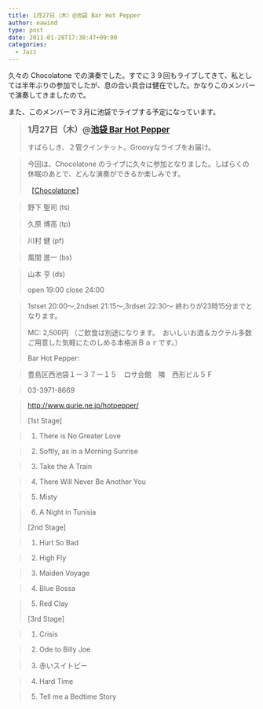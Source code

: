 ```yaml
---
title: 1月27日（木）@池袋 Bar Hot Pepper
author: eawind
type: post
date: 2011-01-28T17:30:47+09:00
categories:
  - Jazz
---
```

久々の Chocolatone での演奏でした。すでに３９回もライブしてきて、私としては半年ぶりの参加でしたが、息の合い具合は健在でした。かなりこのメンバーで演奏してきましたので。

また、このメンバーで３月に池袋でライブする予定になっています。

> <big><strong>1月27日（木）@<a href="http://jazzhotpepper.com/" target="_blank">池袋 Bar Hot Pepper</a></strong></big>
>
> すばらしき、２管クインテット。Groovyなライブをお届け。

> 今回は、Chocolatone のライブに久々に参加となりました。しばらくの休眠のあとで、どんな演奏ができるか楽しみです。
>
> 【[Chocolatone][1]】

> 野下 聖司 (ts)

> 久原 博高 (tp)

> 川村 健 (pf)

> 風間 進一 (bs)

> 山本 亨 (ds)
>
> open 19:00 close 24:00

> 1stset 20:00〜,2ndset 21:15〜,3rdset 22:30〜 終わりが23時15分までとなります。
>
> MC: 2,500円 （ご飲食は別途になります。　おいしいお酒＆カクテル多数ご用意した気軽にたのしめる本格派Ｂａｒです。）
>
> Bar Hot Pepper:

> 豊島区西池袋１ー３７ー１５　ロサ会館　隣　西形ビル５Ｆ

> 03-3971-8669

> <a href="http://jazzhotpepper.com/" target="_blank">http://www.qurie.ne.jp/hotpepper/</a>
>
> [1st Stage]

> 1. There is No Greater Love

> 2. Softly, as in a Morning Sunrise

> 3. Take the A Train

> 4. There Will Never Be Another You

> 5. Misty

> 6. A Night in Tunisia
>
> [2nd Stage]

> 1. Hurt So Bad

> 2. High Fly

> 3. Maiden Voyage

> 4. Blue Bossa

> 5. Red Clay
>
> [3rd Stage]

> 1. Crisis

> 2. Ode to Billy Joe

> 3. 赤いスイトピー

> 4. Hard Time

> 5. Tell me a Bedtime Story

 [1]: http://www.eawind.net/?page_id=930
